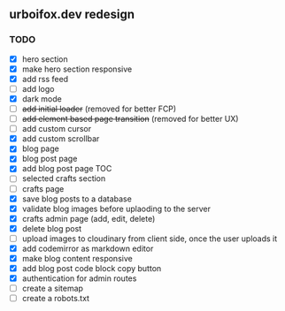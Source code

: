 ## urboifox.dev redesign

### TODO

- [x] hero section
- [x] make hero section responsive
- [x] add rss feed
- [ ] add logo
- [x] dark mode
- [ ] ~~add initial loader~~ (removed for better FCP)
- [ ] ~~add element based page transition~~ (removed for better UX)
- [ ] add custom cursor
- [x] add custom scrollbar
- [x] blog page
- [x] blog post page
- [x] add blog post page TOC
- [ ] selected crafts section
- [ ] crafts page
- [x] save blog posts to a database
- [x] validate blog images before uplaoding to the server
- [x] crafts admin page (add, edit, delete)
- [x] delete blog post
- [ ] upload images to cloudinary from client side, once the user uploads it
- [x] add codemirror as markdown editor
- [x] make blog content responsive
- [x] add blog post code block copy button
- [x] authentication for admin routes
- [ ] create a sitemap
- [ ] create a robots.txt
